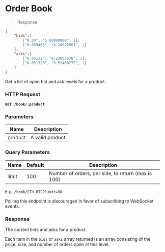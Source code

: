 # Order Book

> Response

```json
{
	"bids":[
		["0.04", "5.00000000", 1],
		["0.039465", "4.24022501", 1]
	],
	"asks":[
		["0.05132", "9.22057678", 1],
		["0.051323", "3.52460275", 1]
	]
}
```

Get a list of open bid and ask levels for a product.

### HTTP Request

**`GET /book/:product`**

### Parameters

Name | Description
---------- | -------
product | A valid product

### Query Parameters

Name | Default | Description
---------- | ---- | -------
limit | 100 | Number of orders, per side, to return (max is 100)

E.g. `/book/ETH-BTC?limit=50`.

Polling this endpoint is discouraged in favor of subscribing to WebSocket events.

### Response

The current bids and asks for a product.

Each item in the `bids` or `asks` array returned is an array consisting of the price, size, and number of orders open at this level.

